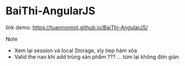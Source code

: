 # BaiThi-AngularJS
link demo: https://tuannonnot.github.io/BaiThi-AngularJS/

Note
  + Xem lại session và local Storage, xly tiep hàm xóa
  + Valid the nao khi add trùng sản phẩm ???
  ... túm lại không đơn giản
